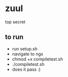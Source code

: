 # zuul
top secret


## to run
- run setup.sh
- navigate to ngx
- chmod +x compiletest.sh
- ./compiletest.sh
- does it pass :)